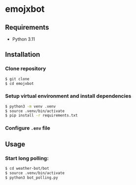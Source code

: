 # emojxbot

## Requirements

- Python 3.11

## Installation

### Clone repository

```bash
$ git clone
$ cd emojxbot
```

### Setup virtual environment and install dependencies

```bash
$ python3 -m venv .venv
$ source .venv/bin/activate
$ pip install -r requirements.txt
```

### Configure `.env` file

## Usage

### Start long polling:

```bash
$ cd weather-bot/bot
$ source .venv/bin/activate
$ python3 bot_polling.py
```